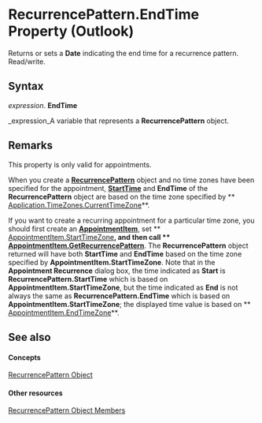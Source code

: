 
# RecurrencePattern.EndTime Property (Outlook)

Returns or sets a  **Date** indicating the end time for a recurrence pattern. Read/write.


## Syntax

 _expression_. **EndTime**

 _expression_A variable that represents a  **RecurrencePattern** object.


## Remarks

This property is only valid for appointments. 

When you create a  **[RecurrencePattern](36c098f7-59fb-879a-5173-ed0260d13fa4.md)** object and no time zones have been specified for the appointment, **[StartTime](557e0f8d-c95d-e1f9-91a2-0734248d8628.md)** and **EndTime** of the **RecurrencePattern** object are based on the time zone specified by ** [Application.TimeZones.CurrentTimeZone](edd88919-3afb-1896-ffcc-f0de21035a5f.md)**.

If you want to create a recurring appointment for a particular time zone, you should first create an  **[AppointmentItem](204a409d-654e-27aa-643a-8344c631b82d.md)**, set  ** [AppointmentItem.StartTimeZone](3259fa91-5f6c-b899-9bfc-2ac669911271.md)**, and then call  ** [AppointmentItem.GetRecurrencePattern](a9f67c5b-a77f-4e34-e654-d12560a6dba0.md)**. The  **RecurrencePattern** object returned will have both **StartTime** and **EndTime** based on the time zone specified by **AppointmentItem.StartTimeZone**. Note that in the  **Appointment Recurrence** dialog box, the time indicated as **Start** is **RecurrencePattern.StartTime** which is based on **AppointmentItem.StartTimeZone**, but the time indicated as  **End** is not always the same as **RecurrencePattern.EndTime** which is based on **AppointmentItem.StartTimeZone**; the displayed time value is based on  ** [AppointmentItem.EndTimeZone](8f33d93f-c0fe-fda1-608d-dec7fb86c732.md)**.


## See also


#### Concepts


 [RecurrencePattern Object](36c098f7-59fb-879a-5173-ed0260d13fa4.md)
#### Other resources


 [RecurrencePattern Object Members](d282fdb2-2b6d-983d-fe5f-698113d35f89.md)
